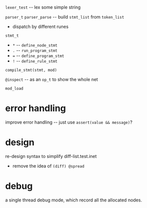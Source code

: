 `lexer_test` -- lex some simple string

`parser_t`
`parser_parse` -- build `stmt_list` from `token_list`

- dispatch by different runes

`stmt_t`

- `*` -- `define_node_stmt`
- `.` -- `run_program_stmt`
- `=` -- `define_program_stmt`
- `!` -- `define_rule_stmt`

`compile_stmt(stmt, mod)`

`@inspect` -- as an `op_t` to show the whole net

`mod_load`

# error handling

improve error handling -- just use `assert(value && message)`?

# design

re-design syntax to simplify diff-list.test.inet

- remove the idea of `(diff) @spread`

# debug

a single thread debug mode, which record all the allocated nodes.
